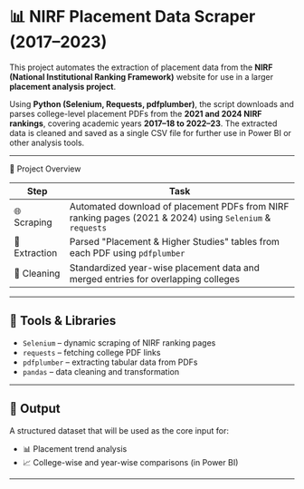 # 📊 NIRF Placement Data Scraper (2017–2023)

This project automates the extraction of placement data from the **NIRF (National Institutional Ranking Framework)** website for use in a larger **placement analysis project**.

Using **Python (Selenium, Requests, pdfplumber)**, the script downloads and parses college-level placement PDFs from the **2021 and 2024 NIRF rankings**, covering academic years **2017–18 to 2022–23**. The extracted data is cleaned and saved as a single CSV file for further use in Power BI or other analysis tools.

---
🚀 Project Overview 

| Step            | Task                                                                                                     |
| --------------- | -------------------------------------------------------------------------------------------------------- |
| 🌐 Scraping     | Automated download of placement PDFs from NIRF ranking pages (2021 & 2024) using `Selenium` & `requests` |
| 📄 Extraction   | Parsed "Placement & Higher Studies" tables from each PDF using `pdfplumber`                              |
| 🧹 Cleaning     | Standardized year-wise placement data and merged entries for overlapping colleges                        |

---

## 🔧 Tools & Libraries

* `Selenium` – dynamic scraping of NIRF ranking pages
* `requests` – fetching college PDF links
* `pdfplumber` – extracting tabular data from PDFs
* `pandas` – data cleaning and transformation

---

## 📁 Output

A structured dataset that will be used as the core input for:

* 📊 Placement trend analysis
* 📈 College-wise and year-wise comparisons (in Power BI)

---
